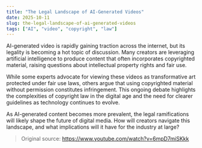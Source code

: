 ```yaml
---
title: "The Legal Landscape of AI-Generated Videos"
date: 2025-10-11
slug: the-legal-landscape-of-ai-generated-videos
tags: ["AI", "video", "copyright", "law"]
---
```


AI-generated video is rapidly gaining traction across the internet, but its legality is becoming a hot topic of discussion. Many creators are leveraging artificial intelligence to produce content that often incorporates copyrighted material, raising questions about intellectual property rights and fair use.

While some experts advocate for viewing these videos as transformative art protected under fair use laws, others argue that using copyrighted material without permission constitutes infringement. This ongoing debate highlights the complexities of copyright law in the digital age and the need for clearer guidelines as technology continues to evolve.

As AI-generated content becomes more prevalent, the legal ramifications will likely shape the future of digital media. How will creators navigate this landscape, and what implications will it have for the industry at large?
> Original source: https://www.youtube.com/watch?v=6mpD7miSKkk